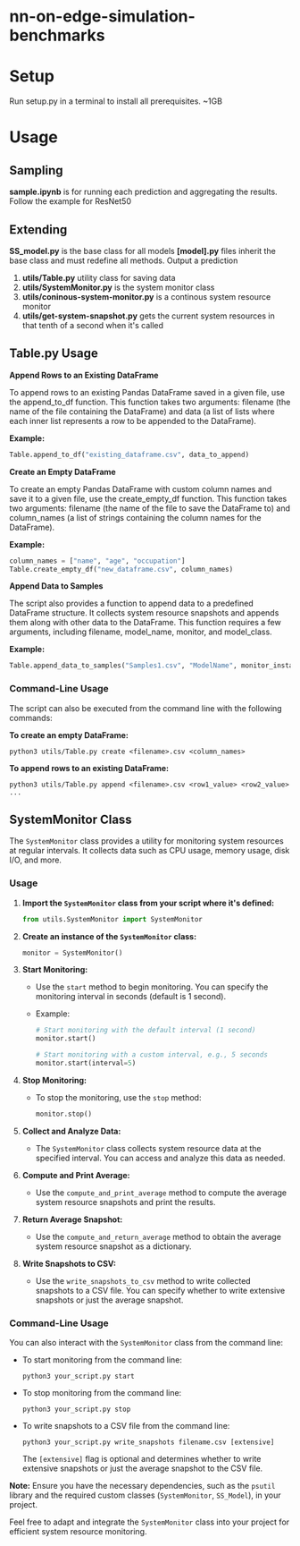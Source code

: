 # nn-on-edge-simulation-benchmarks

# Setup
Run setup.py in a terminal to install all prerequisites. ~1GB

# Usage

## Sampling
**sample.ipynb** is for running each prediction and aggregating the results. Follow the example for ResNet50

## Extending
**SS_model.py** is the base class for all models
**[model].py** files inherit the base class and must redefine all methods. Output a prediction

1. **utils/Table.py** utility class for saving data
3. **utils/SystemMonitor.py** is the system monitor class
4. **utils/coninous-system-monitor.py** is a continous system resource monitor
5. **utils/get-system-snapshot.py** gets the current system resources in that tenth of a second when it's called

## __Table.py Usage__

**Append Rows to an Existing DataFrame**

To append rows to an existing Pandas DataFrame saved in a given file, use the append_to_df function. This function takes two arguments: filename (the name of the file containing the DataFrame) and data (a list of lists where each inner list represents a row to be appended to the DataFrame).

**Example:**

```python
Table.append_to_df("existing_dataframe.csv", data_to_append)
```

**Create an Empty DataFrame**

To create an empty Pandas DataFrame with custom column names and save it to a given file, use the create_empty_df function. This function takes two arguments: filename (the name of the file to save the DataFrame to) and column_names (a list of strings containing the column names for the DataFrame).

**Example:**

```python
column_names = ["name", "age", "occupation"]
Table.create_empty_df("new_dataframe.csv", column_names)
```

**Append Data to Samples**

The script also provides a function to append data to a predefined DataFrame structure. It collects system resource snapshots and appends them along with other data to the DataFrame. This function requires a few arguments, including filename, model_name, monitor, and model_class.

**Example:**

```python
Table.append_data_to_samples("Samples1.csv", "ModelName", monitor_instance, model_instance)
```


### **Command-Line Usage**

The script can also be executed from the command line with the following commands:

**To create an empty DataFrame:**

```shell
python3 utils/Table.py create <filename>.csv <column_names>
```
**To append rows to an existing DataFrame:**

```shell
python3 utils/Table.py append <filename>.csv <row1_value> <row2_value> ...
```
## SystemMonitor Class

The `SystemMonitor` class provides a utility for monitoring system resources at regular intervals. It collects data such as CPU usage, memory usage, disk I/O, and more.

### Usage

1. **Import the `SystemMonitor` class from your script where it's defined:**

    ```python
    from utils.SystemMonitor import SystemMonitor
    ```

2. **Create an instance of the `SystemMonitor` class:**

    ```python
    monitor = SystemMonitor()
    ```

3. **Start Monitoring:**

   - Use the `start` method to begin monitoring. You can specify the monitoring interval in seconds (default is 1 second).

   - Example:

     ```python
     # Start monitoring with the default interval (1 second)
     monitor.start()

     # Start monitoring with a custom interval, e.g., 5 seconds
     monitor.start(interval=5)
     ```

4. **Stop Monitoring:**

   - To stop the monitoring, use the `stop` method:

     ```python
     monitor.stop()
     ```

5. **Collect and Analyze Data:**

   - The `SystemMonitor` class collects system resource data at the specified interval. You can access and analyze this data as needed.

6. **Compute and Print Average:**

   - Use the `compute_and_print_average` method to compute the average system resource snapshots and print the results.

7. **Return Average Snapshot:**

   - Use the `compute_and_return_average` method to obtain the average system resource snapshot as a dictionary.

8. **Write Snapshots to CSV:**

   - Use the `write_snapshots_to_csv` method to write collected snapshots to a CSV file. You can specify whether to write extensive snapshots or just the average snapshot.

### Command-Line Usage

You can also interact with the `SystemMonitor` class from the command line:

- To start monitoring from the command line:

    ```shell
    python3 your_script.py start
    ```

- To stop monitoring from the command line:

    ```shell
    python3 your_script.py stop
    ```

- To write snapshots to a CSV file from the command line:

    ```shell
    python3 your_script.py write_snapshots filename.csv [extensive]
    ```

   The `[extensive]` flag is optional and determines whether to write extensive snapshots or just the average snapshot to the CSV file.

**Note:** Ensure you have the necessary dependencies, such as the `psutil` library and the required custom classes (`SystemMonitor`, `SS_Model`), in your project.

Feel free to adapt and integrate the `SystemMonitor` class into your project for efficient system resource monitoring.
